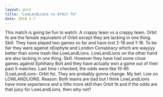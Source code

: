 ```yaml
---
layout: post
title: "LowLandLions vs Orbit fe"
date: 2016-1-7
---
```


This match is going be fun to watch. A crappy team vs a crappy team. 
Orbit fe are the female equivalent of Orbit except they are lacking in one thing. Skill. They have played two games so far and have lost 2-16 and 1-16. To be fair they were against nEophyte and London Conspiracy which are wayyyy better than some trash like LowLandLions.
LowLandLions on the other hand are also lacking in one thing. Skill. However they have had some close games against Ephihany Bolt and they have actually won a game out of their past 5 matches.
Last time i checked, the odds were like 15-85 (LowLandLions- Orbit fe). They are probably gonna change. 
My bet: Low on LOWLANDLIONS.
Reason: Both teams are bad but I think LowLandLions have more experience and a little more skill than Orbit fe and if the odds are that juicy for LowLandLions, then why not?
